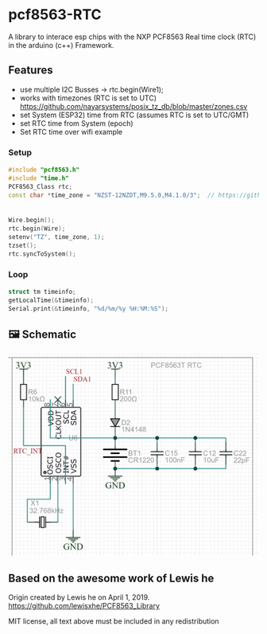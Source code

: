 pcf8563-RTC
=====================================
A library to interace esp chips with the NXP PCF8563 Real time clock (RTC) in the arduino (c++) Framework.


## Features
- use multiple I2C Busses -> rtc.begin(Wire1);
- works with timezones (RTC is set to UTC)
https://github.com/nayarsystems/posix_tz_db/blob/master/zones.csv
- set System (ESP32) time from RTC (assumes RTC is set to UTC/GMT)
- set RTC time from System (epoch)
- Set RTC time over wifi example

### Setup
```c++
#include "pcf8563.h"
#include "time.h"
PCF8563_Class rtc;
const char *time_zone = "NZST-12NZDT,M9.5.0,M4.1.0/3";	// https://github.com/nayarsystems/posix_tz_db/blob/master/zones.csv


Wire.begin();
rtc.begin(Wire);
setenv("TZ", time_zone, 1);
tzset();
rtc.syncToSystem();
```
### Loop
```c++
struct tm timeinfo;
getLocalTime(&timeinfo);
Serial.print(&timeinfo, "%d/%m/%y %H:%M:%S");
```

## 🖼️ Schematic
![Schematic](/images/schematic.png)



## Based on the awesome work of Lewis he
Origin created by Lewis he on April 1, 2019.
https://github.com/lewisxhe/PCF8563_Library

MIT license, all text above must be included in any redistribution
